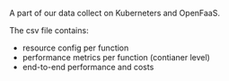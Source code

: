 A part of our data collect on Kuberneters and OpenFaaS.

The csv file contains:
- resource config per function
- performance metrics per function (contianer level)
- end-to-end performance and costs 
